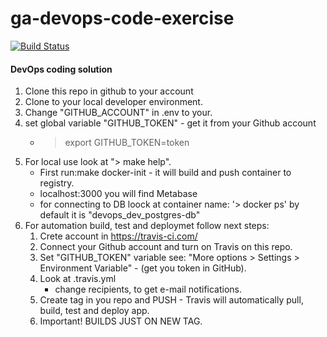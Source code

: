 # ga-devops-code-exercise
 [![Build Status](https://travis-ci.com/vlobachev/ga-devops-code-exercise-master.svg?branch=master)](https://travis-ci.com/vlobachev/ga-devops-code-exercise-master)
#### DevOps coding solution
1. Clone this repo in github to your account
2. Clone to your local developer environment.
3. Change "GITHUB_ACCOUNT" in .env to your.
4. set global variable "GITHUB_TOKEN" - get it from your Github account
   - > export GITHUB_TOKEN=token
5. For local use look at "> make help".
   - First run:make docker-init - it will build and push container to
     registry.
   - localhost:3000 you will find Metabase
   - for connecting to DB loock at container name: '> docker ps' by
     default it is "devops_dev_postgres-db"
6. For automation build, test and deploymet follow next steps:
   1. Crete account in https://travis-ci.com/
   2. Connect your Github account and turn on Travis on this repo.
   3. Set "GITHUB_TOKEN" variable see: "More options > Settings >
      Environment Variable" - (get you token in GitHub).
   4. Look at .travis.yml
      - change recipients, to get e-mail notifications.
   5. Create tag in you repo and PUSH - Travis will automatically pull,
      build, test and deploy app.
   6. Important! BUILDS JUST ON NEW TAG.

